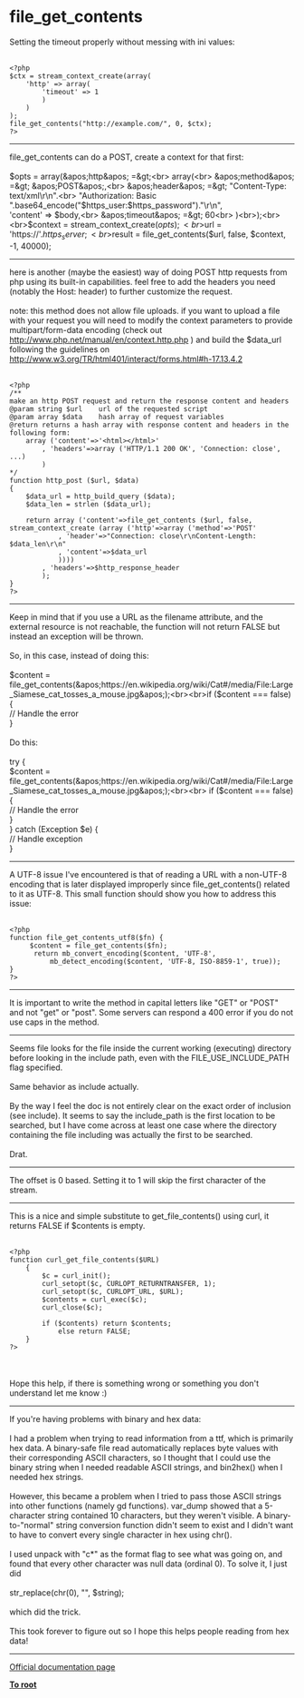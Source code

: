 # file_get_contents



Setting the timeout properly without messing with ini values:<br><br>

```
<?php
$ctx = stream_context_create(array(
    'http' => array(
        'timeout' => 1
        )
    )
);
file_get_contents("http://example.com/", 0, $ctx);
?>
```
  

---

file_get_contents can do a POST, create a context for that first:<br><br>$opts = array(&apos;http&apos; =&gt;<br>  array(<br>    &apos;method&apos;  =&gt; &apos;POST&apos;,<br>    &apos;header&apos;  =&gt; "Content-Type: text/xml\r\n".<br>      "Authorization: Basic ".base64_encode("$https_user:$https_password")."\r\n",<br>    &apos;content&apos; =&gt; $body,<br>    &apos;timeout&apos; =&gt; 60<br>  )<br>);<br>                        <br>$context  = stream_context_create($opts);<br>$url = &apos;https://&apos;.$https_server;<br>$result = file_get_contents($url, false, $context, -1, 40000);  

---

here is another (maybe the easiest) way of doing POST http requests from php using its built-in capabilities. feel free to add the headers you need (notably the Host: header) to further customize the request.<br><br>note: this method does not allow file uploads. if you want to upload a file with your request you will need to modify the context parameters to provide multipart/form-data encoding (check out http://www.php.net/manual/en/context.http.php ) and build the $data_url following the guidelines on http://www.w3.org/TR/html401/interact/forms.html#h-17.13.4.2<br><br>

```
<?php
/**
make an http POST request and return the response content and headers
@param string $url    url of the requested script
@param array $data    hash array of request variables
@return returns a hash array with response content and headers in the following form:
    array ('content'=>'<html></html>'
        , 'headers'=>array ('HTTP/1.1 200 OK', 'Connection: close', ...)
        )
*/
function http_post ($url, $data)
{
    $data_url = http_build_query ($data);
    $data_len = strlen ($data_url);

    return array ('content'=>file_get_contents ($url, false, stream_context_create (array ('http'=>array ('method'=>'POST'
            , 'header'=>"Connection: close\r\nContent-Length: $data_len\r\n"
            , 'content'=>$data_url
            ))))
        , 'headers'=>$http_response_header
        );
}
?>
```
  

---

Keep in mind that if you use a URL as the filename attribute, and the external resource is not reachable, the function will not return FALSE but instead an exception will be thrown.<br><br>So, in this case, instead of doing this:<br><br>$content = file_get_contents(&apos;https://en.wikipedia.org/wiki/Cat#/media/File:Large_Siamese_cat_tosses_a_mouse.jpg&apos;);<br><br>if ($content === false) {<br>    // Handle the error<br>}<br><br>Do this:<br><br>try {<br>    $content = file_get_contents(&apos;https://en.wikipedia.org/wiki/Cat#/media/File:Large_Siamese_cat_tosses_a_mouse.jpg&apos;);<br><br>    if ($content === false) {<br>        // Handle the error<br>    }<br>} catch (Exception $e) {<br>    // Handle exception<br>}  

---

A UTF-8 issue I&apos;ve encountered is that of reading a URL with a non-UTF-8 encoding that is later displayed improperly since file_get_contents() related to it as UTF-8. This small function should show you how to address this issue:<br><br>

```
<?php
function file_get_contents_utf8($fn) {
     $content = file_get_contents($fn);
      return mb_convert_encoding($content, 'UTF-8', 
          mb_detect_encoding($content, 'UTF-8, ISO-8859-1', true));
}
?>
```
  

---

It is important to write the method in capital letters like "GET" or "POST" and not "get" or "post". Some servers can respond a 400 error if you do not use caps in the method.  

---

Seems file looks for the file inside the current working (executing) directory before looking in the include path, even with the FILE_USE_INCLUDE_PATH flag specified.<br><br>Same behavior as include actually.<br><br>By the way I feel the doc is not entirely clear on the exact order of inclusion (see include). It seems to say the include_path is the first location to be searched, but I have come across at least one case where the directory containing the file including was actually the first to be searched.<br><br>Drat.  

---

The offset is 0 based.  Setting it to 1 will skip the first character of the stream.  

---

This is a nice and simple substitute to get_file_contents() using curl, it returns FALSE if $contents is empty.<br><br>

```
<?php
function curl_get_file_contents($URL)
    {
        $c = curl_init();
        curl_setopt($c, CURLOPT_RETURNTRANSFER, 1);
        curl_setopt($c, CURLOPT_URL, $URL);
        $contents = curl_exec($c);
        curl_close($c);

        if ($contents) return $contents;
            else return FALSE;
    }
?>
```
<br><br>Hope this help, if there is something wrong or something you don&apos;t understand let me know :)  

---

If you&apos;re having problems with binary and hex data:<br><br>I had a problem when trying to read information from a ttf, which is primarily hex data. A binary-safe file read automatically replaces byte values with their corresponding ASCII characters, so I thought that I could use the binary string when I needed readable ASCII strings, and bin2hex() when I needed hex strings.<br><br>However, this became a problem when I tried to pass those ASCII strings into other functions (namely gd functions). var_dump showed that a 5-character string contained 10 characters, but they weren&apos;t visible. A binary-to-"normal" string conversion function didn&apos;t seem to exist and I didn&apos;t want to have to convert every single character in hex using chr().<br><br>I used unpack with "c*" as the format flag to see what was going on, and found that every other character was null data (ordinal 0). To solve it, I just did<br><br>str_replace(chr(0), "", $string);<br><br>which did the trick.<br><br>This took forever to figure out so I hope this helps people reading from hex data!  

---

[Official documentation page](https://www.php.net/manual/en/function.file-get-contents.php)

**[To root](/README.md)**